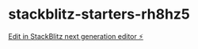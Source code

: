 # stackblitz-starters-rh8hz5

[Edit in StackBlitz next generation editor ⚡️](https://stackblitz.com/~/github.com/Ivan-Polhovsky/stackblitz-starters-rh8hz5)